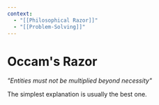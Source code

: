 ```yaml
---
context:
  - "[[Philosophical Razor]]"
  - "[[Problem-Solving]]"
---
```


# Occam's Razor

_"Entities must not be multiplied beyond necessity"_

The simplest explanation is usually the best one.
